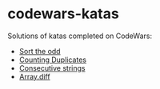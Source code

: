 # codewars-katas
Solutions of katas completed on CodeWars:
* [Sort the odd](https://www.codewars.com/kata/578aa45ee9fd15ff4600090d)
* [Counting Duplicates](https://www.codewars.com/kata/54bf1c2cd5b56cc47f0007a1)
* [Consecutive strings](https://www.codewars.com/kata/56a5d994ac971f1ac500003e)
* [Array.diff](https://www.codewars.com/kata/523f5d21c841566fde000009)
